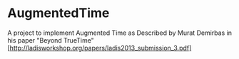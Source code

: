 AugmentedTime
=============

A project to implement Augmented Time as Described by Murat Demirbas in his paper "Beyond TrueTime" [http://ladisworkshop.org/papers/ladis2013_submission_3.pdf]
